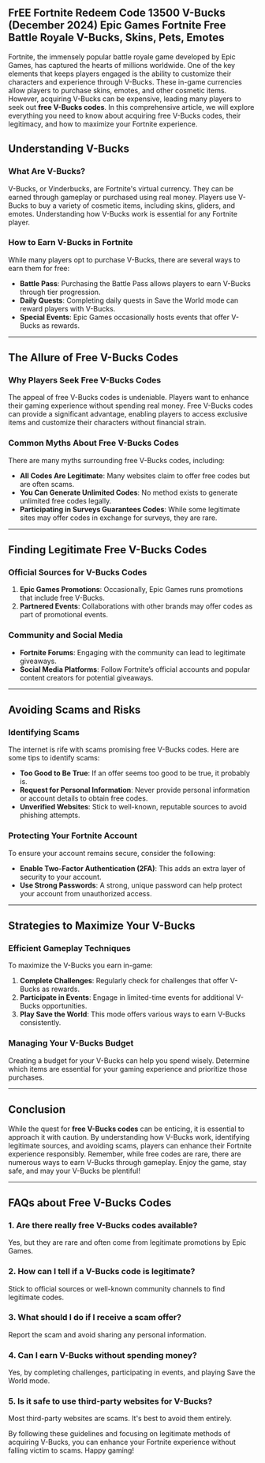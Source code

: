 FrEE Fortnite Redeem Code 13500 V-Bucks (December 2024) Epic Games Fortnite Free Battle Royale V-Bucks, Skins, Pets, Emotes
-


Fortnite, the immensely popular battle royale game developed by Epic Games, has captured the hearts of millions worldwide. One of the key elements that keeps players engaged is the ability to customize their characters and experience through V-Bucks. These in-game currencies allow players to purchase skins, emotes, and other cosmetic items. However, acquiring V-Bucks can be expensive, leading many players to seek out **free V-Bucks codes**. In this comprehensive article, we will explore everything you need to know about acquiring free V-Bucks codes, their legitimacy, and how to maximize your Fortnite experience.



## Understanding V-Bucks

### What Are V-Bucks?

V-Bucks, or Vinderbucks, are Fortnite's virtual currency. They can be earned through gameplay or purchased using real money. Players use V-Bucks to buy a variety of cosmetic items, including skins, gliders, and emotes. Understanding how V-Bucks work is essential for any Fortnite player.

### How to Earn V-Bucks in Fortnite

While many players opt to purchase V-Bucks, there are several ways to earn them for free:

- **Battle Pass**: Purchasing the Battle Pass allows players to earn V-Bucks through tier progression.
- **Daily Quests**: Completing daily quests in Save the World mode can reward players with V-Bucks.
- **Special Events**: Epic Games occasionally hosts events that offer V-Bucks as rewards.

---

## The Allure of Free V-Bucks Codes

### Why Players Seek Free V-Bucks Codes

The appeal of free V-Bucks codes is undeniable. Players want to enhance their gaming experience without spending real money. Free V-Bucks codes can provide a significant advantage, enabling players to access exclusive items and customize their characters without financial strain.

### Common Myths About Free V-Bucks Codes

There are many myths surrounding free V-Bucks codes, including:

- **All Codes Are Legitimate**: Many websites claim to offer free codes but are often scams.
- **You Can Generate Unlimited Codes**: No method exists to generate unlimited free codes legally.
- **Participating in Surveys Guarantees Codes**: While some legitimate sites may offer codes in exchange for surveys, they are rare.

---

## Finding Legitimate Free V-Bucks Codes

### Official Sources for V-Bucks Codes

1. **Epic Games Promotions**: Occasionally, Epic Games runs promotions that include free V-Bucks.
2. **Partnered Events**: Collaborations with other brands may offer codes as part of promotional events.

### Community and Social Media

- **Fortnite Forums**: Engaging with the community can lead to legitimate giveaways.
- **Social Media Platforms**: Follow Fortnite’s official accounts and popular content creators for potential giveaways.

---

## Avoiding Scams and Risks

### Identifying Scams

The internet is rife with scams promising free V-Bucks codes. Here are some tips to identify scams:

- **Too Good to Be True**: If an offer seems too good to be true, it probably is.
- **Request for Personal Information**: Never provide personal information or account details to obtain free codes.
- **Unverified Websites**: Stick to well-known, reputable sources to avoid phishing attempts.

### Protecting Your Fortnite Account

To ensure your account remains secure, consider the following:

- **Enable Two-Factor Authentication (2FA)**: This adds an extra layer of security to your account.
- **Use Strong Passwords**: A strong, unique password can help protect your account from unauthorized access.

---

## Strategies to Maximize Your V-Bucks

### Efficient Gameplay Techniques

To maximize the V-Bucks you earn in-game:

1. **Complete Challenges**: Regularly check for challenges that offer V-Bucks as rewards.
2. **Participate in Events**: Engage in limited-time events for additional V-Bucks opportunities.
3. **Play Save the World**: This mode offers various ways to earn V-Bucks consistently.

### Managing Your V-Bucks Budget

Creating a budget for your V-Bucks can help you spend wisely. Determine which items are essential for your gaming experience and prioritize those purchases.

---

## Conclusion

While the quest for **free V-Bucks codes** can be enticing, it is essential to approach it with caution. By understanding how V-Bucks work, identifying legitimate sources, and avoiding scams, players can enhance their Fortnite experience responsibly. Remember, while free codes are rare, there are numerous ways to earn V-Bucks through gameplay. Enjoy the game, stay safe, and may your V-Bucks be plentiful!

---

## FAQs about Free V-Bucks Codes

### 1. Are there really free V-Bucks codes available?

Yes, but they are rare and often come from legitimate promotions by Epic Games.

### 2. How can I tell if a V-Bucks code is legitimate?

Stick to official sources or well-known community channels to find legitimate codes.

### 3. What should I do if I receive a scam offer?

Report the scam and avoid sharing any personal information.

### 4. Can I earn V-Bucks without spending money?

Yes, by completing challenges, participating in events, and playing Save the World mode.

### 5. Is it safe to use third-party websites for V-Bucks?

Most third-party websites are scams. It's best to avoid them entirely.

By following these guidelines and focusing on legitimate methods of acquiring V-Bucks, you can enhance your Fortnite experience without falling victim to scams. Happy gaming!
